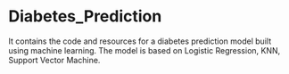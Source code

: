 # Diabetes_Prediction
It contains the code and resources for a diabetes prediction model built using machine learning. The model is based on Logistic Regression, KNN, Support Vector Machine.

